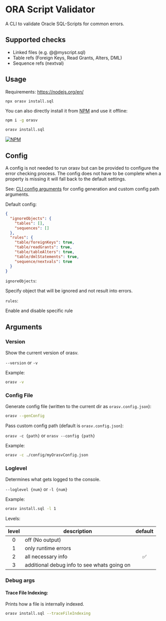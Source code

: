 # ORA Script Validator

A CLI to validate Oracle SQL-Scripts for common errors.

## Supported checks

- Linked files (e.g. @@myscript.sql)
- Table refs (Foreign Keys, Read Grants, Alters, DML)
- Sequence refs (nextval)

## Usage

Requirements: https://nodejs.org/en/

```sh
npx orasv install.sql
```

You can also directly install it from [NPM](https://www.npmjs.com/package/orasv) and use it offline:

```sh
npm i -g orasv

orasv install.sql
```

[![NPM](https://nodei.co/npm/orasv.png)](https://nodei.co/npm/orasv/)

## Config

A config is not needed to run orasv but can be provided to configure the error checking process. The config does not have to be complete when a property is missing it will fall back to the default settings.

See: [CLI config arguments](#Config-File) for config generation and custom config path arguments.

Default config:

```json
{
  "ignoreObjects": {
    "tables": [],
    "sequences": []
  },
  "rules": {
    "table/foreignKeys": true,
    "table/readGrants": true,
    "table/tableAlters": true,
    "table/dmlStatements": true,
    "sequence/nextvals": true
  }
}
```

`ignoreObjects`:

Specify object that will be ignored and not result into errors.

`rules`:

Enable and disable specific rule

## Arguments

### Version

Show the current version of orasv.

`--version` or `-v`

Example:

```sh
orasv -v
```

### Config File

Generate config file (written to the current dir as `orasv.config.json`):

```sh
orasv --genConfig
```

Pass custom config path (default is `orasv.config.json`):

`orasv -c {path}` or `orasv --config {path}`

Example:

```sh
orasv -c ./config/myOrasvConfig.json
```

### Loglevel

Determines what gets logged to the console.

`--loglevel {num}` or `-l {num}`

Example:

```sh
orasv install.sql -l 1
```

Levels:

| level | description                                 | default |
| :---: | ------------------------------------------- | :-----: |
|   0   | off (No output)                             |         |
|   1   | only runtime errors                         |         |
|   2   | all necessary info                          |   ✅    |
|   3   | additional debug info to see whats going on |         |

### Debug args

#### Trace File Indexing:

Prints how a file is internally indexed.

```sh
orasv install.sql --traceFileIndexing
```
